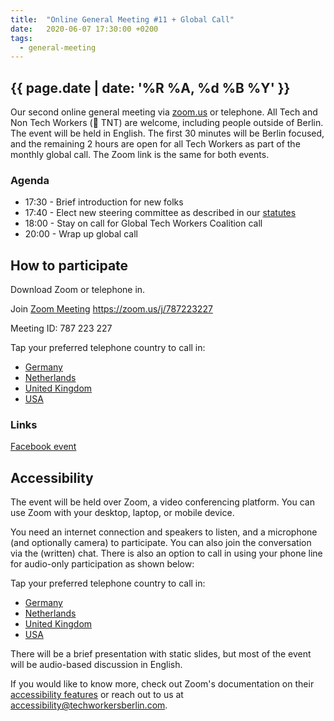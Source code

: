 ```yaml
---
title:  "Online General Meeting #11 + Global Call"
date:   2020-06-07 17:30:00 +0200
tags:
  - general-meeting   
---
```



## {{ page.date | date: '%R %A, %d %B %Y' }}
Our second online general meeting via [zoom.us](https://zoom.us/j/787223227) or telephone.
All Tech and Non Tech Workers (🧨 TNT) are welcome, including people outside of Berlin. The event will be held in English. The first 30 minutes will be Berlin focused, and the remaining 2 hours are open for all Tech Workers as part of the monthly global call. The Zoom link is the same for both events.   

### Agenda

* 17:30 - Brief introduction for new folks
* 17:40 - Elect new steering committee as described in our [statutes](/statute)
* 18:00 - Stay on call for Global Tech Workers Coalition call
* 20:00 - Wrap up global call

## How to participate

Download Zoom or telephone in.

Join [Zoom Meeting](https://zoom.us/j/787223227) https://zoom.us/j/787223227

Meeting ID: 787 223 227

Tap your preferred telephone country to call in:
- <a href="tel:+496950502596,,787223227#">Germany</a>
- <a href="tel:+31207947345,,787223227#">Netherlands</a>
- <a href="tel:+442080806592,,787223227#">United Kingdom</a>
- <a href="tel:+12532158782,,787223227#">USA</a>

### Links

[Facebook event](https://www.facebook.com/events/1207803546241540/)

## Accessibility

The event will be held over Zoom, a video conferencing platform. You can use Zoom with your desktop, laptop, or mobile device.

You need an internet connection and speakers to listen, and a microphone (and optionally camera) to participate. You can also join the conversation via the (written) chat. There is also an option to call in using your phone line for audio-only participation as shown below:

Tap your preferred telephone country to call in:
- <a href="tel:+496950502596,,787223227#">Germany</a>
- <a href="tel:+31207947345,,787223227#">Netherlands</a>
- <a href="tel:+442080806592,,787223227#">United Kingdom</a>
- <a href="tel:+12532158782,,787223227#">USA</a>

There will be a brief presentation with static slides, but most of the event will be audio-based discussion in English.

If you would like to know more, check out Zoom's documentation on their [accessibility features](https://zoom.us/accessibility) or reach out to us at accessibility@techworkersberlin.com.
